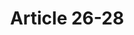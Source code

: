 ---
title: "Article 26-28"
draft: false
exceptions:
- info53e
memberstates:
- DK
score: 3
compensation:
- 
remarks: |
 


link: ""
---
